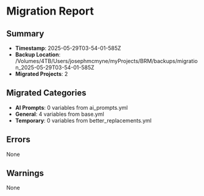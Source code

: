 # Migration Report
    
## Summary
- **Timestamp**: 2025-05-29T03-54-01-585Z
- **Backup Location**: /Volumes/4TB/Users/josephmcmyne/myProjects/BRM/backups/migration_2025-05-29T03-54-01-585Z
- **Migrated Projects**: 2

## Migrated Categories
- **AI Prompts**: 0 variables from ai_prompts.yml
- **General**: 4 variables from base.yml
- **Temporary**: 0 variables from better_replacements.yml

## Errors
None

## Warnings
None
